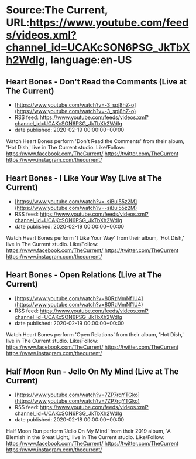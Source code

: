 # Source:The Current, URL:https://www.youtube.com/feeds/videos.xml?channel_id=UCAKcSON6PSG_JkTbXh2WdIg, language:en-US

## Heart Bones - Don't Read the Comments (Live at The Current)
 - [https://www.youtube.com/watch?v=-3_spj8hZ-o](https://www.youtube.com/watch?v=-3_spj8hZ-o)
 - RSS feed: https://www.youtube.com/feeds/videos.xml?channel_id=UCAKcSON6PSG_JkTbXh2WdIg
 - date published: 2020-02-19 00:00:00+00:00

Watch Heart Bones perform 'Don't Read the Comments' from their album, 'Hot Dish,' live in The Current studio.
Like/Follow:
https://www.facebook.com/TheCurrent/
https://twitter.com/TheCurrent
https://www.instagram.com/thecurrent/

## Heart Bones - I Like Your Way (Live at The Current)
 - [https://www.youtube.com/watch?v=-siBui55z2M](https://www.youtube.com/watch?v=-siBui55z2M)
 - RSS feed: https://www.youtube.com/feeds/videos.xml?channel_id=UCAKcSON6PSG_JkTbXh2WdIg
 - date published: 2020-02-19 00:00:00+00:00

Watch Heart Bones perform 'I Like Your Way' from their album, 'Hot Dish,' live in The Current studio.
Like/Follow:
https://www.facebook.com/TheCurrent/
https://twitter.com/TheCurrent
https://www.instagram.com/thecurrent/

## Heart Bones - Open Relations (Live at The Current)
 - [https://www.youtube.com/watch?v=80RzMmNf1U4](https://www.youtube.com/watch?v=80RzMmNf1U4)
 - RSS feed: https://www.youtube.com/feeds/videos.xml?channel_id=UCAKcSON6PSG_JkTbXh2WdIg
 - date published: 2020-02-19 00:00:00+00:00

Watch Heart Bones perform 'Open Relations' from their album, 'Hot Dish,' live in The Current studio.
Like/Follow:
https://www.facebook.com/TheCurrent/
https://twitter.com/TheCurrent
https://www.instagram.com/thecurrent/

## Half Moon Run - Jello On My Mind (Live at The Current)
 - [https://www.youtube.com/watch?v=7ZP7rqYTGko](https://www.youtube.com/watch?v=7ZP7rqYTGko)
 - RSS feed: https://www.youtube.com/feeds/videos.xml?channel_id=UCAKcSON6PSG_JkTbXh2WdIg
 - date published: 2020-02-18 00:00:00+00:00

Half Moon Run perform 'Jello On My Mind' from their 2019 album, 'A Blemish in the Great Light,' live in The Current studio.
Like/Follow:
https://www.facebook.com/TheCurrent/
https://twitter.com/TheCurrent
https://www.instagram.com/thecurrent/


